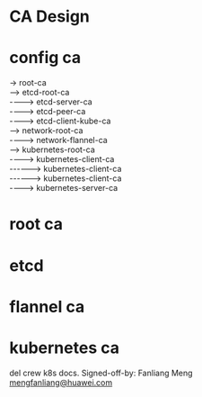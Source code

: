 CA Design
============
# config ca
-> root-ca </br>
--> etcd-root-ca </br>
----> etcd-server-ca </br>
----> etcd-peer-ca </br>
----> etcd-client-kube-ca </br>
--> network-root-ca </br>
----> network-flannel-ca </br>
--> kubernetes-root-ca </br>
----> kubernetes-client-ca </br>
------> kubernetes-client-ca </br>
------> kubernetes-client-ca </br>
----> kubernetes-server-ca </br>
# root ca
# etcd
# flannel ca
# kubernetes ca



del crew k8s  docs. Signed-off-by: Fanliang Meng <mengfanliang@huawei.com>
